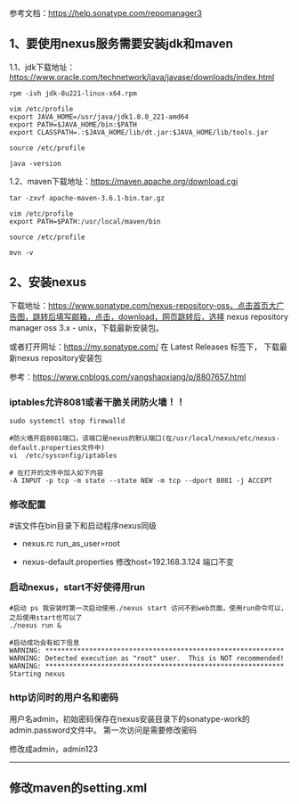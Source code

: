 参考文档：https://help.sonatype.com/repomanager3

## 1、要使用nexus服务需要安装jdk和maven

1.1、jdk下载地址：https://www.oracle.com/technetwork/java/javase/downloads/index.html

```
rpm -ivh jdk-8u221-linux-x64.rpm

vim /etc/profile
export JAVA_HOME=/usr/java/jdk1.8.0_221-amd64
export PATH=$JAVA_HOME/bin:$PATH
export CLASSPATH=.:$JAVA_HOME/lib/dt.jar:$JAVA_HOME/lib/tools.jar 

source /etc/profile

java -version
```

1.2、maven下载地址：https://maven.apache.org/download.cgi

```
tar -zxvf apache-maven-3.6.1-bin.tar.gz

vim /etc/profile
export PATH=$PATH:/usr/local/maven/bin

source /etc/profile

mvn -v
```

## 2、安装nexus

下载地址：https://www.sonatype.com/nexus-repository-oss，点击首页大广告图，跳转后填写邮箱，点击，download，网页跳转后，选择 nexus repository manager oss 3.x - unix，下载最新安装包。

或者打开网址：https://my.sonatype.com/ 在 Latest Releases 标签下， 下载最新nexus repository安装包

参考：https://www.cnblogs.com/yangshaoxiang/p/8807657.html

### iptables允许8081或者干脆关闭防火墙！！
```
sudo systemctl stop firewalld
```

```
#防火墙开启8081端口，该端口是nexus的默认端口(在/usr/local/nexus/etc/nexus-default.properties文件中)
vi  /etc/sysconfig/iptables

# 在打开的文件中加入如下内容
-A INPUT -p tcp -m state --state NEW -m tcp --dport 8081 -j ACCEPT
```

### 修改配置
#该文件在bin目录下和启动程序nexus同级
- nexus.rc
run_as_user=root

- nexus-default.properties
修改host=192.168.3.124
端口不变

### 启动nexus，start不好使得用run
```
#启动 ps 我安装时第一次启动使用./nexus start 访问不到web页面，使用run命令可以，之后使用start也可以了
./nexus run &

#启动成功会有如下信息
WARNING: ************************************************************
WARNING: Detected execution as "root" user.  This is NOT recommended!
WARNING: ************************************************************
Starting nexus
```

### http访问时的用户名和密码
用户名admin，初始密码保存在nexus安装目录下的sonatype-work的admin.password文件中。
第一次访问是需要修改密码

修改成admin，admin123


---

## 修改maven的setting.xml


